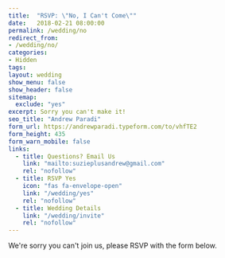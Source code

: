 ```yaml
---
title:  "RSVP: \"No, I Can't Come\""
date:   2018-02-21 08:00:00
permalink: /wedding/no
redirect_from:
- /wedding/no/
categories:
- Hidden
tags:
layout: wedding
show_menu: false
show_header: false
sitemap:
  exclude: "yes"
excerpt: Sorry you can't make it!
seo_title: "Andrew Paradi"
form_url: https://andrewparadi.typeform.com/to/vhfTE2
form_height: 435
form_warn_mobile: false
links:
  - title: Questions? Email Us
    link: "mailto:suzieplusandrew@gmail.com"
    rel: "nofollow"
  - title: RSVP Yes
    icon: "fas fa-envelope-open"
    link: "/wedding/yes"
    rel: "nofollow"
  - title: Wedding Details
    link: "/wedding/invite"
    rel: "nofollow"
---
```

We're sorry you can't join us, please RSVP with the form below.